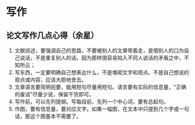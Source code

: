 # 写作

## 论文写作几点心得（余星）

1. 文献综述，要强调自己的思路，不要被别人的文章带着走，是借别人的口为自己说话，不是重复别人的话。因为那样很容易陷入不同人说话的矛盾之中，不知所云；
2. 写东西，一定要明确自己想表达什么，不是堆砌文字和观点。不是自己想说的观点或内容，应该大胆地舍去。
3. 文章语言要简明扼要，能用短句尽量用短句。语言要有实际的信息量，“正确的废话”尽量少说，保留干货即可。
4. 写作前，可以先列提纲。写每段前，先列一个中心词，要有总起句。
5. 作图，要有信息量，要对应文字。如果一幅图，在文本中只提到几个字或一句话，那这个图基本不需要了。
